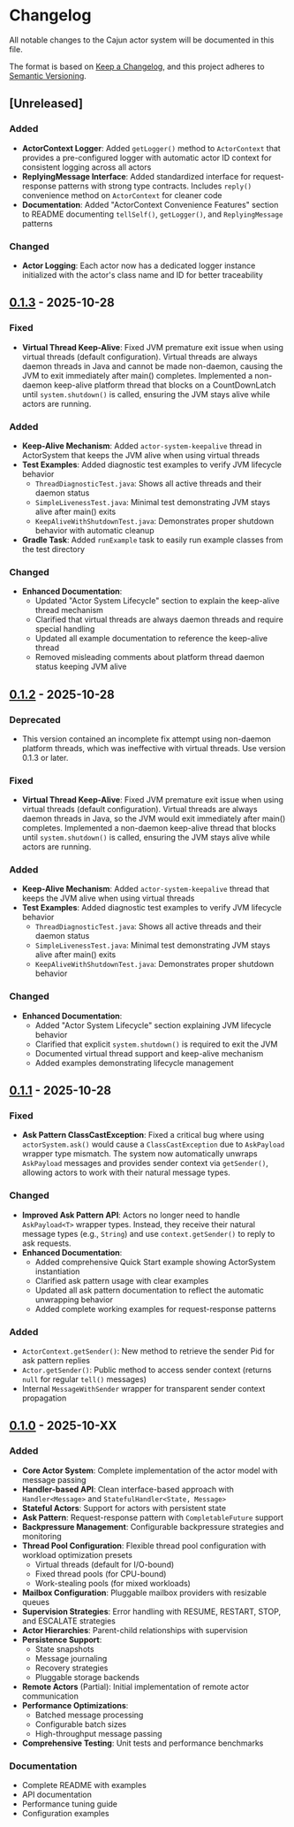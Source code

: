 # Changelog

All notable changes to the Cajun actor system will be documented in this file.

The format is based on [Keep a Changelog](https://keepachangelog.com/en/1.0.0/),
and this project adheres to [Semantic Versioning](https://semver.org/spec/v2.0.0.html).

## [Unreleased]

### Added
- **ActorContext Logger**: Added `getLogger()` method to `ActorContext` that provides a pre-configured logger with automatic actor ID context for consistent logging across all actors
- **ReplyingMessage Interface**: Added standardized interface for request-response patterns with strong type contracts. Includes `reply()` convenience method on `ActorContext` for cleaner code
- **Documentation**: Added "ActorContext Convenience Features" section to README documenting `tellSelf()`, `getLogger()`, and `ReplyingMessage` patterns

### Changed
- **Actor Logging**: Each actor now has a dedicated logger instance initialized with the actor's class name and ID for better traceability

## [0.1.3] - 2025-10-28

### Fixed
- **Virtual Thread Keep-Alive**: Fixed JVM premature exit issue when using virtual threads (default configuration). Virtual threads are always daemon threads in Java and cannot be made non-daemon, causing the JVM to exit immediately after main() completes. Implemented a non-daemon keep-alive platform thread that blocks on a CountDownLatch until `system.shutdown()` is called, ensuring the JVM stays alive while actors are running.

### Added
- **Keep-Alive Mechanism**: Added `actor-system-keepalive` thread in ActorSystem that keeps the JVM alive when using virtual threads
- **Test Examples**: Added diagnostic test examples to verify JVM lifecycle behavior
  - `ThreadDiagnosticTest.java`: Shows all active threads and their daemon status
  - `SimpleLivenessTest.java`: Minimal test demonstrating JVM stays alive after main() exits
  - `KeepAliveWithShutdownTest.java`: Demonstrates proper shutdown behavior with automatic cleanup
- **Gradle Task**: Added `runExample` task to easily run example classes from the test directory

### Changed
- **Enhanced Documentation**: 
  - Updated "Actor System Lifecycle" section to explain the keep-alive thread mechanism
  - Clarified that virtual threads are always daemon threads and require special handling
  - Updated all example documentation to reference the keep-alive thread
  - Removed misleading comments about platform thread daemon status keeping JVM alive

## [0.1.2] - 2025-10-28

### Deprecated
- This version contained an incomplete fix attempt using non-daemon platform threads, which was ineffective with virtual threads. Use version 0.1.3 or later.

### Fixed
- **Virtual Thread Keep-Alive**: Fixed JVM premature exit issue when using virtual threads (default configuration). Virtual threads are always daemon threads in Java, so the JVM would exit immediately after main() completes. Implemented a non-daemon keep-alive thread that blocks until `system.shutdown()` is called, ensuring the JVM stays alive while actors are running.

### Added
- **Keep-Alive Mechanism**: Added `actor-system-keepalive` thread that keeps the JVM alive when using virtual threads
- **Test Examples**: Added diagnostic test examples to verify JVM lifecycle behavior
  - `ThreadDiagnosticTest.java`: Shows all active threads and their daemon status
  - `SimpleLivenessTest.java`: Minimal test demonstrating JVM stays alive after main() exits
  - `KeepAliveWithShutdownTest.java`: Demonstrates proper shutdown behavior

### Changed
- **Enhanced Documentation**: 
  - Added "Actor System Lifecycle" section explaining JVM lifecycle behavior
  - Clarified that explicit `system.shutdown()` is required to exit the JVM
  - Documented virtual thread support and keep-alive mechanism
  - Added examples demonstrating lifecycle management

## [0.1.1] - 2025-10-28

### Fixed
- **Ask Pattern ClassCastException**: Fixed a critical bug where using `actorSystem.ask()` would cause a `ClassCastException` due to `AskPayload` wrapper type mismatch. The system now automatically unwraps `AskPayload` messages and provides sender context via `getSender()`, allowing actors to work with their natural message types.

### Changed
- **Improved Ask Pattern API**: Actors no longer need to handle `AskPayload<T>` wrapper types. Instead, they receive their natural message types (e.g., `String`) and use `context.getSender()` to reply to ask requests.
- **Enhanced Documentation**: 
  - Added comprehensive Quick Start example showing ActorSystem instantiation
  - Clarified ask pattern usage with clear examples
  - Updated all ask pattern documentation to reflect the automatic unwrapping behavior
  - Added complete working examples for request-response patterns

### Added
- `ActorContext.getSender()`: New method to retrieve the sender Pid for ask pattern replies
- `Actor.getSender()`: Public method to access sender context (returns `null` for regular `tell()` messages)
- Internal `MessageWithSender` wrapper for transparent sender context propagation

## [0.1.0] - 2025-10-XX

### Added
- **Core Actor System**: Complete implementation of the actor model with message passing
- **Handler-based API**: Clean interface-based approach with `Handler<Message>` and `StatefulHandler<State, Message>`
- **Stateful Actors**: Support for actors with persistent state
- **Ask Pattern**: Request-response pattern with `CompletableFuture` support
- **Backpressure Management**: Configurable backpressure strategies and monitoring
- **Thread Pool Configuration**: Flexible thread pool configuration with workload optimization presets
  - Virtual threads (default for I/O-bound)
  - Fixed thread pools (for CPU-bound)
  - Work-stealing pools (for mixed workloads)
- **Mailbox Configuration**: Pluggable mailbox providers with resizable queues
- **Supervision Strategies**: Error handling with RESUME, RESTART, STOP, and ESCALATE strategies
- **Actor Hierarchies**: Parent-child relationships with supervision
- **Persistence Support**: 
  - State snapshots
  - Message journaling
  - Recovery strategies
  - Pluggable storage backends
- **Remote Actors** (Partial): Initial implementation of remote actor communication
- **Performance Optimizations**:
  - Batched message processing
  - Configurable batch sizes
  - High-throughput message passing
- **Comprehensive Testing**: Unit tests and performance benchmarks

### Documentation
- Complete README with examples
- API documentation
- Performance tuning guide
- Configuration examples

[0.1.3]: https://github.com/cajunsystems/cajun/compare/v0.1.2...v0.1.3
[0.1.2]: https://github.com/cajunsystems/cajun/compare/v0.1.1...v0.1.2
[0.1.1]: https://github.com/cajunsystems/cajun/compare/v0.1.0...v0.1.1
[0.1.0]: https://github.com/cajunsystems/cajun/releases/tag/v0.1.0
